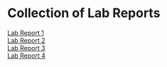 # Collection of Lab Reports
[Lab Report 1](https://github.com/jtran-9/cse15l-lab-reports/blob/main/Lab1.md) <br>
[Lab Report 2](https://github.com/jtran-9/cse15l-lab-reports/blob/main/Lab2.md) <br>
[Lab Report 3](https://github.com/jtran-9/cse15l-lab-reports/blob/main/Lab3.md) <br>
[Lab Report 4](https://github.com/jtran-9/cse15l-lab-reports/blob/main/Lab4.md)
